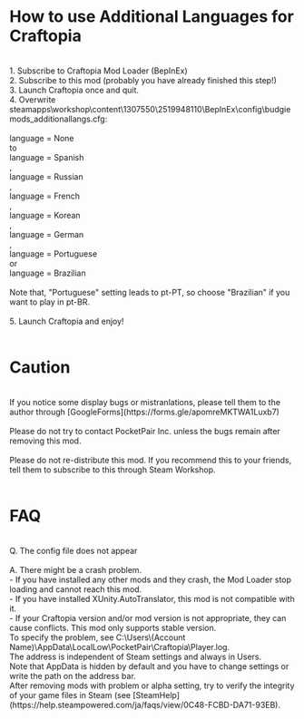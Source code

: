 # How to use Additional Languages for Craftopia
<br>
1. Subscribe to Craftopia Mod Loader (BepInEx)<br>
2. Subscribe to this mod (probably you have already finished this step!)<br>
3. Launch Craftopia once and quit.<br>
4. Overwrite steamapps\workshop\content\1307550\2519948110\BepInEx\config\budgiemods_additionallangs.cfg:<br>
<br>
    language = None<br>
to<br>
    language = Spanish<br>
,<br>
    language = Russian<br>
,<br>
    language = French<br>
,<br>
    language = Korean<br>
,<br>
    language = German<br>
,<br>
    language = Portuguese<br>
or<br>
    language = Brazilian<br>
<br>
Note that, "Portuguese" setting leads to pt-PT, so choose "Brazilian" if you want to play in pt-BR.<br>
<br>
5. Launch Craftopia and enjoy!<br>
<br>

# Caution
<br>
If you notice some display bugs or mistranlations, please tell them to the author through [GoogleForms](https://forms.gle/apomreMKTWA1Luxb7)<br>
<br>
Please do not try to contact PocketPair Inc. unless the bugs remain after removing this mod.<br>
<br>
Please do not re-distribute this mod. If you recommend this to your friends, tell them to subscribe to this through Steam Workshop.<br>
<br>

# FAQ
<br>
Q. The config file does not appear<br>
<br>
A. There might be a crash problem.<br>
   - If you have installed any other mods and they crash, the Mod Loader stop loading and cannot reach this mod.<br>
   - If you have installed XUnity.AutoTranslator, this mod is not compatible with it.<br>
   - If your Craftopia version and/or mod version is not appropriate, they can cause conflicts. This mod only supports stable version.<br>
   To specify the problem, see C:\Users\(Account Name)\AppData\LocalLow\PocketPair\Craftopia\Player.log.<br>
   The address is independent of Steam settings and always in Users.<br>
   Note that AppData is hidden by default and you have to change settings or write the path on the address bar.<br>
   After removing mods with problem or alpha setting, try to verify the integrity of your game files in Steam (see [SteamHelp](https://help.steampowered.com/ja/faqs/view/0C48-FCBD-DA71-93EB).<br>
